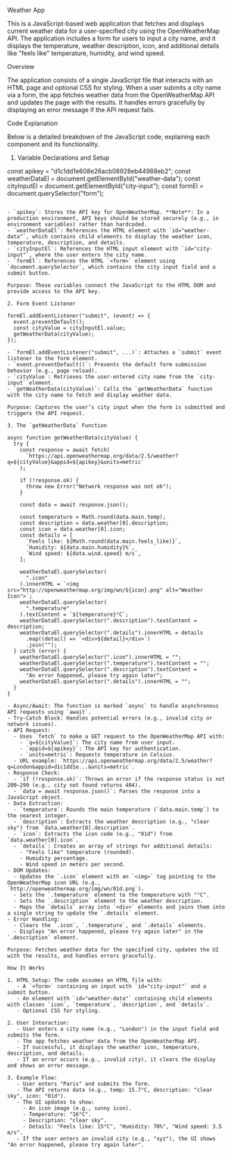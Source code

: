 Weather App

This is a JavaScript-based web application that fetches and displays current weather data for a user-specified city using the OpenWeatherMap API. The application includes a form for users to input a city name, and it displays the temperature, weather description, icon, and additional details like "feels like" temperature, humidity, and wind speed.

Overview

The application consists of a single JavaScript file that interacts with an HTML page and optional CSS for styling. When a user submits a city name via a form, the app fetches weather data from the OpenWeatherMap API and updates the page with the results. It handles errors gracefully by displaying an error message if the API request fails.

Code Explanation

Below is a detailed breakdown of the JavaScript code, explaining each component and its functionality.

1. Variable Declarations and Setup

const apikey = "d1c1dd1e608e26acb08928eb44988eb2";
const weatherDataEl = document.getElementById("weather-data");
const cityInputEl = document.getElementById("city-input");
const formEl = document.querySelector("form");
```

- `apikey`: Stores the API key for OpenWeatherMap. **Note**: In a production environment, API keys should be stored securely (e.g., in environment variables) rather than hardcoded.
- `weatherDataEl`: References the HTML element with `id="weather-data"`, which contains child elements to display the weather icon, temperature, description, and details.
- `cityInputEl`: References the HTML input element with `id="city-input"`, where the user enters the city name.
- `formEl`: References the HTML `<form>` element using `document.querySelector`, which contains the city input field and a submit button.

Purpose: These variables connect the JavaScript to the HTML DOM and provide access to the API key.

2. Form Event Listener

formEl.addEventListener("submit", (event) => {
  event.preventDefault();
  const cityValue = cityInputEl.value;
  getWeatherData(cityValue);
});

- `formEl.addEventListener("submit", ...)`: Attaches a `submit` event listener to the form element.
- `event.preventDefault()`: Prevents the default form submission behavior (e.g., page reload).
- `cityValue`: Retrieves the user-entered city name from the `city-input` element.
- `getWeatherData(cityValue)`: Calls the `getWeatherData` function with the city name to fetch and display weather data.

Purpose: Captures the user’s city input when the form is submitted and triggers the API request.

3. The `getWeatherData` Function

async function getWeatherData(cityValue) {
  try {
    const response = await fetch(
      `https://api.openweathermap.org/data/2.5/weather?q=${cityValue}&appid=${apikey}&units=metric`
    );

    if (!response.ok) {
      throw new Error("Network response was not ok");
    }

    const data = await response.json();

    const temperature = Math.round(data.main.temp);
    const description = data.weather[0].description;
    const icon = data.weather[0].icon;
    const details = [
      `Feels like: ${Math.round(data.main.feels_like)}`,
      `Humidity: ${data.main.humidity}%`,
      `Wind speed: ${data.wind.speed} m/s`,
    ];

    weatherDataEl.querySelector(
      ".icon"
    ).innerHTML = `<img src="http://openweathermap.org/img/wn/${icon}.png" alt="Weather Icon">`;
    weatherDataEl.querySelector(
      ".temperature"
    ).textContent = `${temperature}°C`;
    weatherDataEl.querySelector(".description").textContent = description;
    weatherDataEl.querySelector(".details").innerHTML = details
      .map((detail) => `<div>${detail}</div>`)
      .join("");
  } catch (error) {
    weatherDataEl.querySelector(".icon").innerHTML = "";
    weatherDataEl.querySelector(".temperature").textContent = "";
    weatherDataEl.querySelector(".description").textContent =
      "An error happened, please try again later";
    weatherDataEl.querySelector(".details").innerHTML = "";
  }
}

- Async/Await: The function is marked `async` to handle asynchronous API requests using `await`.
- Try-Catch Block: Handles potential errors (e.g., invalid city or network issues).
- API Request:
  - Uses `fetch` to make a GET request to the OpenWeatherMap API with:
    - `q=${cityValue}`: The city name from user input.
    - `appid=${apikey}`: The API key for authentication.
    - `units=metric`: Requests temperature in Celsius.
  - URL example: `https://api.openweathermap.org/data/2.5/weather?q=London&appid=d1c1dd1e...&units=metric`.
- Response Check:
  - `if (!response.ok)`: Throws an error if the response status is not 200–299 (e.g., city not found returns 404).
  - `data = await response.json()`: Parses the response into a JavaScript object.
- Data Extraction:
  - `temperature`: Rounds the main temperature (`data.main.temp`) to the nearest integer.
  - `description`: Extracts the weather description (e.g., "clear sky") from `data.weather[0].description`.
  - `icon`: Extracts the icon code (e.g., "01d") from `data.weather[0].icon`.
  - `details`: Creates an array of strings for additional details:
    - "Feels like" temperature (rounded).
    - Humidity percentage.
    - Wind speed in meters per second.
- DOM Updates:
  - Updates the `.icon` element with an `<img>` tag pointing to the OpenWeatherMap icon URL (e.g., `http://openweathermap.org/img/wn/01d.png`).
  - Sets the `.temperature` element to the temperature with "°C".
  - Sets the `.description` element to the weather description.
  - Maps the `details` array into `<div>` elements and joins them into a single string to update the `.details` element.
- Error Handling:
  - Clears the `.icon`, `.temperature`, and `.details` elements.
  - Displays "An error happened, please try again later" in the `.description` element.

Purpose: Fetches weather data for the specified city, updates the UI with the results, and handles errors gracefully.

How It Works

1. HTML Setup: The code assumes an HTML file with:
   - A `<form>` containing an input with `id="city-input"` and a submit button.
   - An element with `id="weather-data"` containing child elements with classes `icon`, `temperature`, `description`, and `details`.
   - Optional CSS for styling.

2. User Interaction:
   - User enters a city name (e.g., "London") in the input field and submits the form.
   - The app fetches weather data from the OpenWeatherMap API.
   - If successful, it displays the weather icon, temperature, description, and details.
   - If an error occurs (e.g., invalid city), it clears the display and shows an error message.

3. Example Flow:
   - User enters "Paris" and submits the form.
   - The API returns data (e.g., temp: 15.7°C, description: "clear sky", icon: "01d").
   - The UI updates to show:
     - An icon image (e.g., sunny icon).
     - Temperature: "16°C".
     - Description: "clear sky".
     - Details: "Feels like: 15°C", "Humidity: 70%", "Wind speed: 3.5 m/s".
   - If the user enters an invalid city (e.g., "xyz"), the UI shows "An error happened, please try again later".